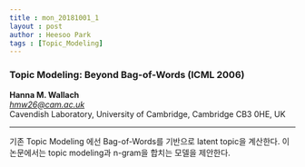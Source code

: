 ```yaml
---
title : mon_20181001_1
layout : post
author : Heesoo Park
tags : [Topic_Modeling]
---
```


<h3>Topic Modeling: Beyond Bag-of-Words (ICML 2006) </h3>


<p>

<b>Hanna M. Wallach</b><br/>
<em>hmw26@cam.ac.uk</em><br/>
Cavendish Laboratory, University of Cambridge, Cambridge CB3 0HE, UK<br/>


</p>

<hr />
<p>
기존 Topic Modeling 에선 Bag-of-Words를 기반으로 latent topic을 계산한다. 이 논문에서는 topic modeling과 n-gram을 합치는 모델을 제안한다.
<br/>

</p>